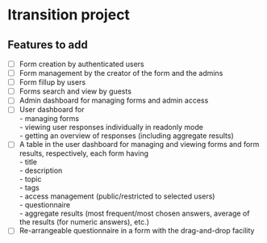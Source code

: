 # Itransition project

## Features to add

- [ ] Form creation by authenticated users
- [ ] Form management by the creator of the form and the admins
- [ ] Form fillup by users
- [ ] Forms search and view by guests
- [ ] Admin dashboard for managing forms and admin access
- [ ] User dashboard for  
       - managing forms  
       - viewing user responses individually in readonly mode  
       - getting an overview of responses (including aggregate results)
- [ ] A table in the user dashboard for managing and viewing forms and form results, respectively, each form having  
       - title  
       - description  
       - topic  
       - tags  
       - access management (public/restricted to selected users)  
       - questionnaire  
       - aggregate results (most frequent/most chosen answers, average of the results (for numeric answers), etc.)
- [ ] Re-arrangeable questionnaire in a form with the drag-and-drop facility

